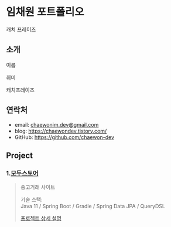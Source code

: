 # 임채원 포트폴리오

캐치 프레이즈

## 소개

이름

취미 

캐치프레이즈



## 연락처

- email: chaewonim.dev@gmail.com
- blog: https://chaewondev.tistory.com/
- GitHub: https://github.com/chaewon-dev

## Project

### 1.[모두스토어](https://github.com/chaewon-dev/modustore)

> 중고거래 사이트
> 
> 기술 스택:<br>
> Java 11 / Spring Boot / Gradle / Spring Data JPA / QueryDSL
>
> [프로젝트 상세 설명](https://github.com/chaewon-dev/modustore)













